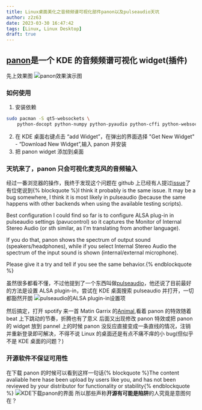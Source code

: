 ```yaml
---
title: Linux桌面美化之音频频谱可视化部件panon以及pulseaudio天坑
author: z2z63
date: 2023-03-30 16:47:42
tags: [Linux, Linux Desktop]
draft: true
---
```


## [panon](https://github.com/rbn42/panon)是一个 KDE 的音频频谱可视化 widget(插件)

先上效果图
![panon效果演示图](https://i.328888.xyz/2023/03/30/iCgwxc.png)

### 如何使用

1. 安装依赖
```bash
sudo pacman -S qt5-websockets \
    python-docopt python-numpy python-pyaudio python-cffi python-websockets
```

2. 在 KDE 桌面右键点击 “add Widget”，在弹出的界面选择 "Get New Widget" - “Download New Widget”,输入 panon 并安装
3. 把 panon widget 添加到桌面

### 天坑来了，panon 只会可视化麦克风的音频输入

经过一番浏览器的操作，我终于发现这个问题在 github 上已经有人提过[issue](https://github.com/rbn42/panon/issues/11)了
有位佬说到{% blockquote %}I think it probably is the same issue. It may be a bug somewhere, I think it is most likely in pulseaudio (because the same happens with other backends when using the available testing scripts).

Best configuration I could find so far is to configure ALSA plug-in in pulseaudio settings (pavucontrol) so it captures the Monitor of Internal Stereo Audio (or sth similar, as I'm translating from another language).

If you do that, panon shows the spectrum of output sound (speakers/headphones), while if you select Internal Stereo Audio the spectrum of the input sound is shown (internal/external microphone).

Please give it a try and tell if you see the same behavior.{% endblockquote %}

虽然很多都看不懂，不过他提到了一个东西叫做[pulseaudio](https://zh.wikipedia.org/wiki/PulseAudio)，他还说了目前最好的方法是设置 ALSA plugin-in，尝试在 KDE 桌面搜索 pulseaudio 并打开，一切都豁然开朗
![pulseaudio的ALSA plugin-in设置项](https://i.328888.xyz/2023/03/30/iCxhZb.png)

然后搞定，打开 spotify 来一首 Matin Garrix 的[Animal](https://open.spotify.com/track/0A9mHc7oYUoCECqByV8cQR),看着 panon 的特效随着 beat 上下跳动的节奏，折腾也有了意义
后面又出现修改 panon 特效或把 panon 的 widget 放到 pannel 上的时候 panon 没反应直接变成一条直线的情况，注销并重新登录即可解决，不得不说 Linux 的桌面还是有点不痛不痒的小 bug(但似乎不是 KDE 桌面的问题？)

### 开源软件不保证可用性

在下载 panon 的时候可以看到这样一句话{% blockquote %}The content avaliable here hase been upload by users like you, and has not been reviewed by your distributor for functionality or stability{% endblockquote %}
![KDE下载panon的界面](https://i.328888.xyz/2023/03/30/iC7uFb.png)
所以那些声称**开源有可能是陷阱**的人究竟是意图何在？
